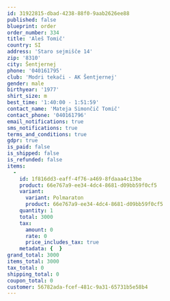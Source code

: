 ```yaml
---
id: 31922815-dbad-4238-88f0-9aab2626ee88
published: false
blueprint: order
order_number: 334
title: 'Aleš Tomič'
country: SI
address: 'Staro sejmišče 14'
zip: '8310'
city: Šentjernej
phone: '040161795'
club: 'Modri tekači - AK Šentjernej'
gender: male
birthyear: '1977'
shirt_size: m
best_time: '1:40:00 - 1:51:59'
contact_name: 'Mateja Simončič Tomič'
contact_phone: '040161796'
email_notifications: true
sms_notifications: true
terms_and_conditions: true
gdpr: true
is_paid: false
is_shipped: false
is_refunded: false
items:
  -
    id: 1f816dd3-eaff-4f76-a469-8fdaaa4c13be
    product: 66e767a9-ee34-4dc4-8681-d09bb59f0cf5
    variant:
      variant: Polmaraton
      product: 66e767a9-ee34-4dc4-8681-d09bb59f0cf5
    quantity: 1
    total: 3000
    tax:
      amount: 0
      rate: 0
      price_includes_tax: true
    metadata: {  }
grand_total: 3000
items_total: 3000
tax_total: 0
shipping_total: 0
coupon_total: 0
customer: 56782ada-fcef-481c-9a31-65731b5e58b4
---
```

